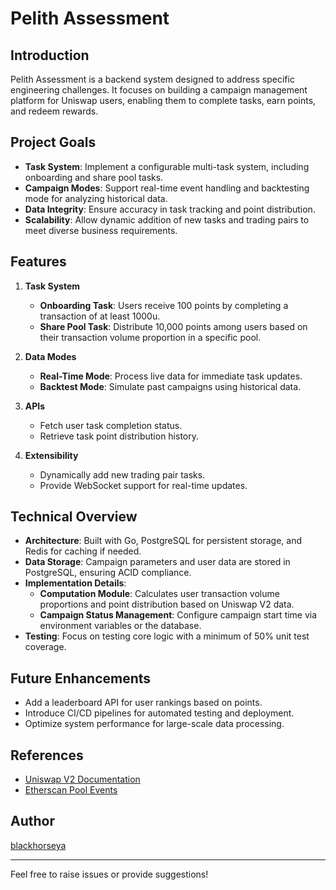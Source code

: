 # Pelith Assessment

## Introduction

Pelith Assessment is a backend system designed to address specific engineering challenges. It focuses on building a
campaign management platform for Uniswap users, enabling them to complete tasks, earn points, and redeem rewards.

## Project Goals

- **Task System**: Implement a configurable multi-task system, including onboarding and share pool tasks.
- **Campaign Modes**: Support real-time event handling and backtesting mode for analyzing historical data.
- **Data Integrity**: Ensure accuracy in task tracking and point distribution.
- **Scalability**: Allow dynamic addition of new tasks and trading pairs to meet diverse business requirements.

## Features

1. **Task System**
    - **Onboarding Task**: Users receive 100 points by completing a transaction of at least 1000u.
    - **Share Pool Task**: Distribute 10,000 points among users based on their transaction volume proportion in a
      specific pool.

2. **Data Modes**
    - **Real-Time Mode**: Process live data for immediate task updates.
    - **Backtest Mode**: Simulate past campaigns using historical data.

3. **APIs**
    - Fetch user task completion status.
    - Retrieve task point distribution history.

4. **Extensibility**
    - Dynamically add new trading pair tasks.
    - Provide WebSocket support for real-time updates.

## Technical Overview

- **Architecture**: Built with Go, PostgreSQL for persistent storage, and Redis for caching if needed.
- **Data Storage**: Campaign parameters and user data are stored in PostgreSQL, ensuring ACID compliance.
- **Implementation Details**:
    - **Computation Module**: Calculates user transaction volume proportions and point distribution based on Uniswap V2
      data.
    - **Campaign Status Management**: Configure campaign start time via environment variables or the database.
- **Testing**: Focus on testing core logic with a minimum of 50% unit test coverage.

## Future Enhancements

- Add a leaderboard API for user rankings based on points.
- Introduce CI/CD pipelines for automated testing and deployment.
- Optimize system performance for large-scale data processing.

## References

- [Uniswap V2 Documentation](https://docs.uniswap.org/contracts/v2/reference/smart-contracts/pair)
- [Etherscan Pool Events](https://etherscan.io/address/0xB4e16d0168e52d35CaCD2c6185b44281Ec28C9Dc#events)

## Author

[blackhorseya](https://github.com/blackhorseya)

---

Feel free to raise issues or provide suggestions!
